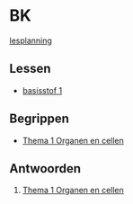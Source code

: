 # BK

[lesplanning](lesplanning.md)


## Lessen

* [basisstof 1](lessen/t1b1.md)

<!--

## Boek

* [Biologie Voor Jou VMBO B 3a](boek/p001-286_BVJ_8_0_-_MAX_-_3_vmbo-b_A_Leerwerkboek.pdf)
* [Biologie Voor Jou VMBO B 3b](p001-268_BVJ_8_0_-_MAX_-_3_vmbo-b_B_Leerwerkboek.pdf)

-->

## Begrippen

* [Thema 1 Organen en cellen](samenvattingen/598781-01_BVJ_3B_sv1_LR.pdf)

## Antwoorden

1. [Thema 1 Organen en cellen](antwoorden/BVJ_3B_LWB_A_Antwoorden_T1.pdf)
